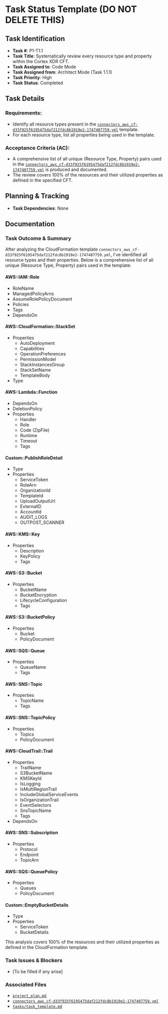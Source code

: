 # Task Status Template (DO NOT DELETE THIS)

## Task Identification
- **Task #**: P1-T1.1
- **Task Title**: Systematically review every resource type and property within the Cortex XDR CFT.
- **Task Assigned to**: Code Mode
- **Task Assigned from**: Architect Mode (Task 1.1.1)
- **Task Priority**: High
- **Task Status**: Completed

## Task Details
### Requirements:
- Identify all resource types present in the [`connectors_aws_cf-d33f925f6195475daf212fdc8b1919e2-1747407759.yml`](connectors_aws_cf-d33f925f6195475daf212fdc8b1919e2-1747407759.yml) template.
- For each resource type, list all properties being used in the template.

### Acceptance Criteria (AC):
- A comprehensive list of all unique (Resource Type, Property) pairs used in the [`connectors_aws_cf-d33f925f6195475daf212fdc8b1919e2-1747407759.yml`](connectors_aws_cf-d33f925f6195475daf212fdc8b1919e2-1747407759.yml) is produced and documented.
- The review covers 100% of the resources and their utilized properties as defined in the specified CFT.

## Planning & Tracking
- **Task Dependencies**: None

## Documentation
### Task Outcome & Summary
After analyzing the CloudFormation template `connectors_aws_cf-d33f925f6195475daf212fdc8b1919e2-1747407759.yml`, I've identified all resource types and their properties. Below is a comprehensive list of all unique (Resource Type, Property) pairs used in the template:

#### AWS::IAM::Role
- RoleName
- ManagedPolicyArns
- AssumeRolePolicyDocument
- Policies
- Tags
- DependsOn

#### AWS::CloudFormation::StackSet
- Properties
  - AutoDeployment
  - Capabilities
  - OperationPreferences
  - PermissionModel
  - StackInstancesGroup
  - StackSetName
  - TemplateBody
- Type

#### AWS::Lambda::Function
- DependsOn
- DeletionPolicy
- Properties
  - Handler
  - Role
  - Code (ZipFile)
  - Runtime
  - Timeout
  - Tags

#### Custom::PublishRoleDetail
- Type
- Properties
  - ServiceToken
  - RoleArn
  - OrganizationId
  - TemplateId
  - UploadOutputUrl
  - ExternalID
  - AccountId
  - AUDIT_LOGS
  - OUTPOST_SCANNER

#### AWS::KMS::Key
- Properties
  - Description
  - KeyPolicy
  - Tags

#### AWS::S3::Bucket
- Properties
  - BucketName
  - BucketEncryption
  - LifecycleConfiguration
  - Tags

#### AWS::S3::BucketPolicy
- Properties
  - Bucket
  - PolicyDocument

#### AWS::SQS::Queue
- Properties
  - QueueName
  - Tags

#### AWS::SNS::Topic
- Properties
  - TopicName
  - Tags

#### AWS::SNS::TopicPolicy
- Properties
  - Topics
  - PolicyDocument

#### AWS::CloudTrail::Trail
- Properties
  - TrailName
  - S3BucketName
  - KMSKeyId
  - IsLogging
  - IsMultiRegionTrail
  - IncludeGlobalServiceEvents
  - IsOrganizationTrail
  - EventSelectors
  - SnsTopicName
  - Tags
- DependsOn

#### AWS::SNS::Subscription
- Properties
  - Protocol
  - Endpoint
  - TopicArn

#### AWS::SQS::QueuePolicy
- Properties
  - Queues
  - PolicyDocument

#### Custom::EmptyBucketDetails
- Type
- Properties
  - ServiceToken
  - BucketDetails

This analysis covers 100% of the resources and their utilized properties as defined in the CloudFormation template.

### Task Issues & Blockers
- [To be filled if any arise]

### Associated Files
- [`project_plan.md`](project_plan.md)
- [`connectors_aws_cf-d33f925f6195475daf212fdc8b1919e2-1747407759.yml`](connectors_aws_cf-d33f925f6195475daf212fdc8b1919e2-1747407759.yml)
- [`tasks/task_template.md`](tasks/task_template.md)